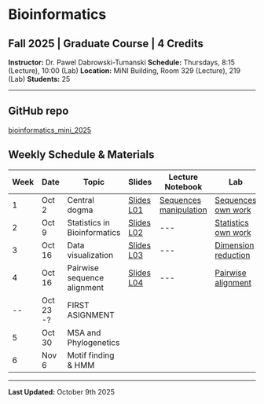 # Bioinformatics
## Fall 2025 | Graduate Course | 4 Credits

**Instructor:** Dr. Pawel Dabrowski-Tumanski
**Schedule:** Thursdays, 8:15 (Lecture), 10:00 (Lab)
**Location:** MiNI Building, Room 329 (Lecture), 219 (Lab)
**Students:** 25   

---

## GitHub repo
[bioinformatics_mini_2025](https://github.com/pdabrowskitumanski/bioinformatics_mini_2025)

## Weekly Schedule & Materials

| Week | Date | Topic | Slides | Lecture Notebook | Lab | Lab solutions |
|------|------|-------|--------|------------|----------|----------|
| 1 | Oct 2 | Central dogma | [Slides L01](data/teaching/courses/bioinformatics2025/Lecture01.pptx) | [Sequences manipulation](https://github.com/pdabrowskitumanski/bioinformatics_mini_2025/blob/main/notebooks/lectures/01-Introduction.ipynb) | [Sequences own work](https://github.com/pdabrowskitumanski/bioinformatics_mini_2025/blob/main/notebooks/labs/01-sequences.ipynb) | --- |
| 2 | Oct 9 | Statistics in Bioinformatics | [Slides L02](data/teaching/courses/bioinformatics2025/Lecture02.pptx) | --- | [Statistics own work](https://github.com/pdabrowskitumanski/bioinformatics_mini_2025/blob/main/notebooks/labs/02-statistics.ipynb) | [Solutions](https://github.com/pdabrowskitumanski/bioinformatics_mini_2025/blob/main/notebooks/labs/02-statistics-results.ipynb) |
| 3 | Oct 16 | Data visualization | [Slides L03](data/teaching/courses/bioinformatics2025/Lecture03.pptx) | --- | [Dimension reduction](https://github.com/pdabrowskitumanski/bioinformatics_mini_2025/blob/main/notebooks/labs/03-visualization.ipynb) | [Solutions](https://github.com/pdabrowskitumanski/bioinformatics_mini_2025/blob/main/notebooks/labs/03-visualization-results.ipynb) |
| 4 | Oct 16 | Pairwise sequence alignment | [Slides L04](data/teaching/courses/bioinformatics2025/Lecture04.pptx) | --- | [Pairwise alignment](https://github.com/pdabrowskitumanski/bioinformatics_mini_2025/blob/main/notebooks/labs/04-pairwise-alignment.ipynb) | --- |
| -- | Oct 23 -? | FIRST ASIGNMENT | | | | --- |
| 5 | Oct 30 | MSA and Phylogenetics | | | | --- |
| 6 | Nov 6 | Motif finding & HMM | | | | --- |



---

**Last Updated:** October 9th 2025